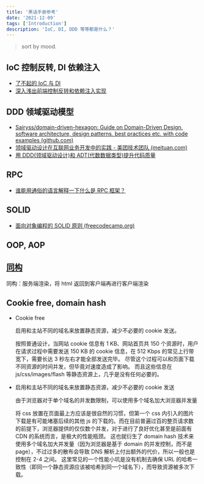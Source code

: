 ```yaml
---
title: '黑话手册参考'
date: '2021-12-09'
tags: ['Introduction']
description: 'IoC, DI, DDD 等等都是什么？'
---
```


> sort by mood.

## IoC 控制反转, DI 依赖注入

- [了不起的 IoC 与 DI](https://segmentfault.com/a/1190000023650518)
- [深入浅出前端控制反转和依赖注入实现](https://juejin.cn/post/7046927021028409351)

## DDD 领域驱动模型

- [Sairyss/domain-driven-hexagon: Guide on Domain-Driven Design, software architecture, design patterns, best practices etc. with code examples (github.com)](https://github.com/Sairyss/domain-driven-hexagon)
- [领域驱动设计在互联网业务开发中的实践 - 美团技术团队 (meituan.com)](https://tech.meituan.com/2017/12/22/ddd-in-practice.html)
- [用 DDD(领域驱动设计)和 ADT(代数数据类型)提升代码质量](https://mp.weixin.qq.com/s/UaJ56G_Vdx6__6ximfP47A)

## RPC

- [谁能用通俗的语言解释一下什么是 RPC 框架？](https://www.zhihu.com/question/25536695/answer/221638079)

## SOLID

- [面向对象编程的 SOLID 原则 (freecodecamp.org)](https://chinese.freecodecamp.org/news/solid-principles/)

## OOP, AOP

## [同构](https://www.zhihu.com/question/325952676)

同构：服务端渲染，将 html 返回到客户端再进行客户端渲染

## Cookie free, domain hash

- Cookie free

  启用和主站不同的域名来放置静态资源，减少不必要的 cookie 发送。

  按照普通设计，当网站 cookie 信息有 1 KB、网站首页共 150 个资源时，用户在请求过程中需要发送 150 KB 的 cookie 信息，在 512 Kbps 的常见上行带宽下，需要长达 3 秒左右才能全部发送完毕。 尽管这个过程可以和页面下载不同资源的时间并发，但毕竟对速度造成了影响。 而且这些信息在 js/css/images/flash 等静态资源上，几乎是没有任何必要的。

- 启用和主站不同的域名来放置静态资源，减少不必要的 cookie 发送

  由于浏览器对于单个域名的并发数限制，可以使用多个域名加大浏览器并发量

  将 css 放置在页面最上方应该是很自然的习惯，但第一个 css 内引入的图片下载是有可能堵塞后续的其他 js 的下载的。而在目前普遍过百的整页请求数的前提下，浏览器提供的仅仅数个并发，对于进行了良好优化甚至是前面有 CDN 的系统而言，是极大的性能瓶颈。 这也就衍生了 domain hash 技术来使用多个域名加大并发量（因为浏览器是基于 domain 的并发控制，而不是 page），不过过多的散布会导致 DNS 解析上付出额外的代价，所以一般也是控制在 2-4 之间。 这里常见的一个性能小坑是没有机制去确保 URL 的哈希一致性（即同一个静态资源应该被哈希到同一个域名下），而导致资源被多次下载。
